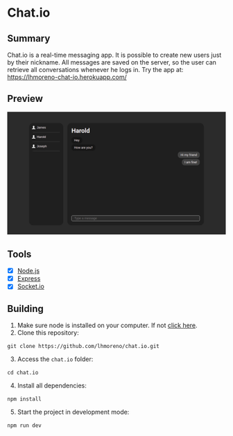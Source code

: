 # Chat.io

## Summary
Chat.io is a real-time messaging app. It is possible to create new users just by their nickname. All messages are saved on the server, so the user can retrieve all conversations whenever he logs in. Try the app at: https://lhmoreno-chat-io.herokuapp.com/

## Preview
<img src=".github/preview.png" alt="Preview chat.io" />

## Tools
- [x] [Node.js](https://nodejs.org/)
- [x] [Express](http://expressjs.com/)
- [x] [Socket.io](https://socket.io/)

## Building
1. Make sure node is installed on your computer. If not [click here](https://nodejs.org/).
2. Clone this repository:
```shell
git clone https://github.com/lhmoreno/chat.io.git
```
3. Access the `chat.io` folder:
```shell
cd chat.io
```
4. Install all dependencies:
```shell
npm install
```
5. Start the project in development mode:
```shell
npm run dev
```
